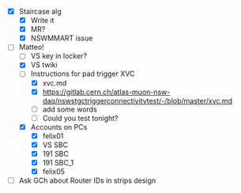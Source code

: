- [x] Staircase alg
  - [x] Write it
  - [x] MR?
  - [x] NSWMMART issue
- [ ] Matteo!
  - [ ] VS key in locker?
  - [x] VS twiki
  - [ ] Instructions for pad trigger XVC
    - [x] xvc.md
    - [x] https://gitlab.cern.ch/atlas-muon-nsw-daq/nswstgctriggerconnectivitytest/-/blob/master/xvc.md
    - [ ] add some words
    - [ ] Could you test tonight?
  - [x] Accounts on PCs
    - [x] felix01
    - [x] VS SBC
    - [x] 191 SBC
    - [x] 191 SBC_1
    - [x] felix05
- [ ] Ask GCh about Router IDs in strips design

